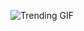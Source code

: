 
<!-- GIF_SECTION -->
![Trending GIF](https://media2.giphy.com/media/v1.Y2lkPThiYjIxNzcycnR2bG4xa3Nobzhhd3IxMDEwaXl1b3ptczU3eDZjdGF2cHpva21ueSZlcD12MV9naWZzX3NlYXJjaCZjdD1n/lOfSzpPeMb9gF2OJ5O/giphy.gif)
<!-- END_GIF_SECTION -->
